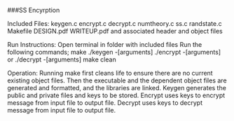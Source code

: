 ###SS Encyrption

Included Files:
keygen.c
encrypt.c
decrypt.c
numtheory.c
ss.c
randstate.c
Makefile
DESIGN.pdf
WRITEUP.pdf
and associated header and object files

Run Instructions:
Open terminal in folder with included files
Run the following commands;
make
./keygen -[arguments]
./encrypt -[arguments] or ./decrypt -[arguments]
make clean

Operation:
Running make first cleans life to ensure there are no current existing object files. Then the executable and the dependent object files are generated and formatted, and the libraries are linked.
Keygen generates the public and private files and keys to be stored. 
Encrypt uses keys to encrypt message from input file to output file. 
Decrypt uses keys to decrypt message from input file to output file. 

